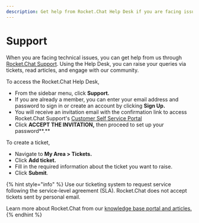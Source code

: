 ```yaml
---
description: Get help from Rocket.Chat Help Desk if you are facing issues.
---
```


# Support

When you are facing technical issues, you can get help from us through [Rocket.Chat Support](https://desk.rocket.chat/portal/en/signin). Using the Help Desk, you can raise your queries via tickets, read articles, and engage with our community.

To access the Rocket.Chat Help Desk,

* From the sidebar menu, click **Support.**
* If you are already a member, you can enter your email address and password to sign in or create an account by clicking **Sign Up.**
* You will receive an invitation email with the confirmation link to access Rocket.Chat Support's [Customer Self Service Portal](https://desk.rocket.chat/portal/)
* Click **ACCEPT THE INVITATION,** then proceed to set up your password**.**

To create a ticket,

* Navigate to **My Area > Tickets.**
* Click **Add ticket.**
* Fill in the required information about the ticket you want to raise.
* Click **Submit**.

{% hint style="info" %}
Use our ticketing system to request service following the service-level agreement (SLA). Rocket.Chat does not accept tickets sent by personal email.

Learn more about Rocket.Chat from our [knowledge base portal and articles.](https://desk.rocket.chat/portal/en/kb/rocket-chat)
{% endhint %}


